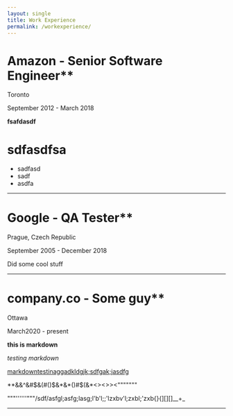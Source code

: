 ```yaml
---
layout: single
title: Work Experience
permalink: /workexperience/
---
```



# Amazon - Senior Software Engineer**


Toronto


September 2012 - March 2018


**fsafdasdf**

# sdfasdfsa
* sadfasd
* sadf
* asdfa


---
# Google - QA Tester**


Prague, Czech Republic


September 2005 - December 2018


Did some cool stuff

---
# company.co - Some guy**


Ottawa


March2020 - present


**this is markdown**



*testing markdown*



<u>markdowntestinaggadkldgjk;sdfgak;jasdfg</u>



\*\*&&^\&#$&(#()$&\*&\*()#$(&\*\<>\<>>\<"""""""










"""''''''"""/sdf/asfgl;asfg;lasg;l'b'l;;'lzxbv'l;zxbl;'zxb{}{]\[]\[]\_\_+\_

---


